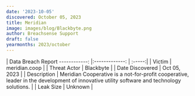 ```yaml
---
date: '2023-10-05'
discovered: October 05, 2023
title: Meridian
image: images/blog/Blackbyte.png
author: Breachsense Support
draft: false
yearmonths: 2023/october
---
```



| Data Breach Report
------------:     |:-------------:    | :-----:|
| Victim      | meridian.coop      | 
| Threat Actor      | Blackbyte      | 
| Date Discovered      | Oct 05, 2023      | 
| Description      | Meridian Cooperative is a not-for-profit cooperative, leader in the development of innovative utility software and technology solutions.      | 
| Leak Size      | Unknown      | 

